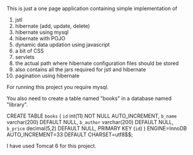 This is just a one page application containing simple implementation of 

1. jstl
2. hibernate (add, update, delete)
3. hibernate using mysql
4. hibernate with POJO
5. dynamic data updation using javascript
6. a bit of CSS
7. servlets
8. the actual path where hibernate configuration files should be stored
9. also contains all the jars required for jstl and hibernate
10. pagination using hibernate

For running this project you require mysql.

You also need to create a table named "books" in a database named "library".

CREATE TABLE `books` (
  `id` int(11) NOT NULL AUTO_INCREMENT,
  `b_name` varchar(200) DEFAULT NULL,
  `b_author` varchar(200) DEFAULT NULL,
  `b_price` decimal(5,2) DEFAULT NULL,
  PRIMARY KEY (`id`)
) ENGINE=InnoDB AUTO_INCREMENT=33 DEFAULT CHARSET=utf8$$;

I have used Tomcat 6 for this project.

